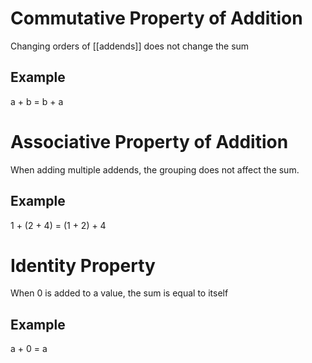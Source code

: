 
# Commutative Property of Addition

Changing orders of [[addends]] does not change the sum

## Example

a + b = b + a

# Associative Property of Addition

When adding multiple addends, the grouping does not affect the sum.

## Example

1 + (2 + 4) = (1 + 2) + 4

# Identity Property

When 0 is added to a value, the sum is equal to itself

## Example

a + 0 = a 


